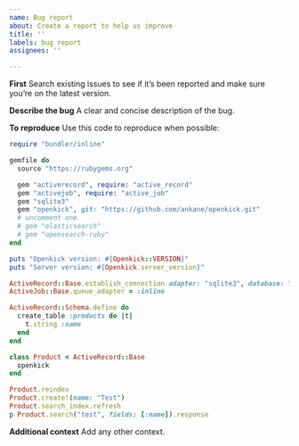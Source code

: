 ```yaml
---
name: Bug report
about: Create a report to help us improve
title: ''
labels: bug report
assignees: ''

---
```


**First**
Search existing issues to see if it’s been reported and make sure you’re on the latest version.

**Describe the bug**
A clear and concise description of the bug.

**To reproduce**
Use this code to reproduce when possible:

```ruby
require "bundler/inline"

gemfile do
  source "https://rubygems.org"

  gem "activerecord", require: "active_record"
  gem "activejob", require: "active_job"
  gem "sqlite3"
  gem "openkick", git: "https://github.com/ankane/openkick.git"
  # uncomment one
  # gem "elasticsearch"
  # gem "opensearch-ruby"
end

puts "Openkick version: #{Openkick::VERSION}"
puts "Server version: #{Openkick.server_version}"

ActiveRecord::Base.establish_connection adapter: "sqlite3", database: ":memory:"
ActiveJob::Base.queue_adapter = :inline

ActiveRecord::Schema.define do
  create_table :products do |t|
    t.string :name
  end
end

class Product < ActiveRecord::Base
  openkick
end

Product.reindex
Product.create!(name: "Test")
Product.search_index.refresh
p Product.search("test", fields: [:name]).response
```

**Additional context**
Add any other context.
